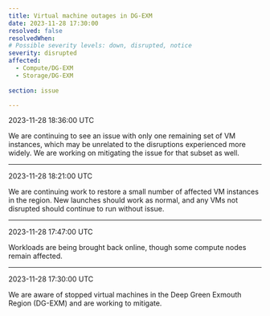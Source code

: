 ```yaml
---
title: Virtual machine outages in DG-EXM
date: 2023-11-28 17:30:00
resolved: false
resolvedWhen:
# Possible severity levels: down, disrupted, notice
severity: disrupted 
affected:
  - Compute/DG-EXM
  - Storage/DG-EXM
    
section: issue

---
```


2023-11-28 18:36:00 UTC

We are continuing to see an issue with only one remaining set of VM instances, which may be unrelated to the disruptions experienced more widely. We are working on mitigating the issue for that subset as well.

---

2023-11-28 18:21:00 UTC

We are continuing work to restore a small number of affected VM instances in the region. New launches should work as normal, and any VMs not disrupted should continue to run without issue.

---

2023-11-28 17:47:00 UTC

Workloads are being brought back online, though some compute nodes remain affected.

---

2023-11-28 17:30:00 UTC

We are aware of stopped virtual machines in the Deep Green Exmouth Region (DG-EXM) and are working to mitigate.

